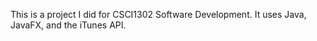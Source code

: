 This is a project I did for CSCI1302 Software Development. It uses Java, JavaFX, and the iTunes API.